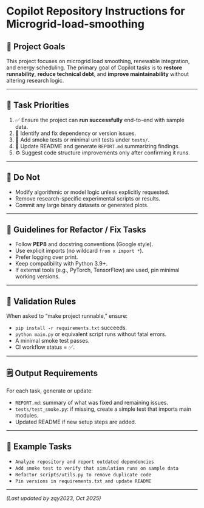 # Copilot Repository Instructions for Microgrid-load-smoothing

## 🎯 Project Goals
This project focuses on microgrid load smoothing, renewable integration, and energy scheduling.
The primary goal of Copilot tasks is to **restore runnability**, **reduce technical debt**, and **improve maintainability** without altering research logic.

---

## 🧠 Task Priorities
1. ✅ Ensure the project can **run successfully** end-to-end with sample data.
2. 🧩 Identify and fix dependency or version issues.
3. 🧪 Add smoke tests or minimal unit tests under `tests/`.
4. 📘 Update README and generate `REPORT.md` summarizing findings.
5. ⚙️ Suggest code structure improvements only after confirming it runs.

---

## 🚫 Do Not
- Modify algorithmic or model logic unless explicitly requested.
- Remove research-specific experimental scripts or results.
- Commit any large binary datasets or generated plots.

---

## 🧰 Guidelines for Refactor / Fix Tasks
- Follow **PEP8** and docstring conventions (Google style).
- Use explicit imports (no wildcard `from x import *`).
- Prefer logging over print.
- Keep compatibility with Python 3.9+.
- If external tools (e.g., PyTorch, TensorFlow) are used, pin minimal working versions.

---

## 🧪 Validation Rules
When asked to “make project runnable,” ensure:
- `pip install -r requirements.txt` succeeds.
- `python main.py` or equivalent script runs without fatal errors.
- A minimal smoke test passes.
- CI workflow status = ✅.

---

## 🗒️ Output Requirements
For each task, generate or update:
- `REPORT.md`: summary of what was fixed and remaining issues.
- `tests/test_smoke.py`: if missing, create a simple test that imports main modules.
- Updated README if new setup steps are added.

---

## 🧩 Example Tasks
- `Analyze repository and report outdated dependencies`
- `Add smoke test to verify that simulation runs on sample data`
- `Refactor scripts/utils.py to remove duplicate code`
- `Pin versions in requirements.txt and update README`

---

*(Last updated by zqy2023, Oct 2025)*
